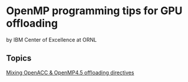 # OpenMP programming tips for GPU offloading
by IBM Center of Excellence at ORNL

## Topics
[Mixing OpenACC & OpenMP4.5 offloading directives](mixsrc_acc_omp4)
